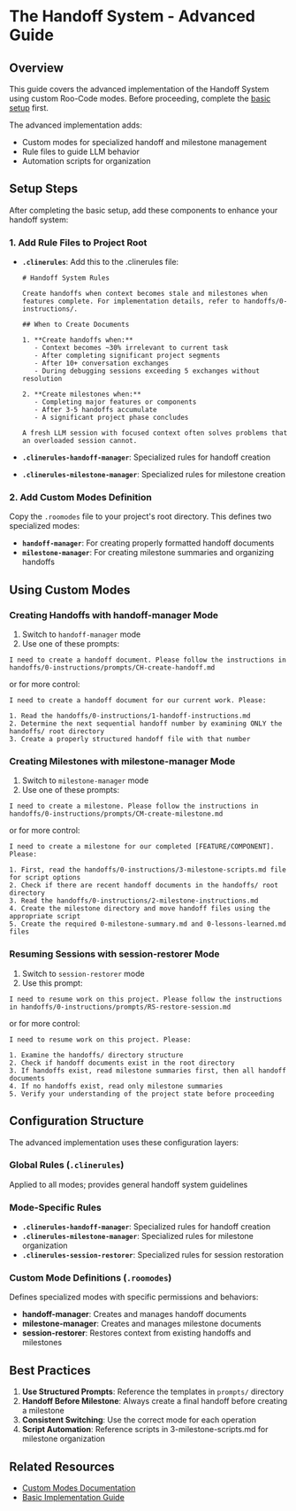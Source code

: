 # The Handoff System - Advanced Guide

## Overview

This guide covers the advanced implementation of the Handoff System using custom Roo-Code modes. Before proceeding, complete the [basic setup](handoff-system-basic.md) first.

The advanced implementation adds:
- Custom modes for specialized handoff and milestone management
- Rule files to guide LLM behavior
- Automation scripts for organization


## Setup Steps

After completing the basic setup, add these components to enhance your handoff system:

### 1. Add Rule Files to Project Root

- **`.clinerules`**: Add this to the .clinerules file:

  ```
  # Handoff System Rules

  Create handoffs when context becomes stale and milestones when features complete. For implementation details, refer to handoffs/0-instructions/.

  ## When to Create Documents

  1. **Create handoffs when:**
     - Context becomes ~30% irrelevant to current task
     - After completing significant project segments
     - After 10+ conversation exchanges
     - During debugging sessions exceeding 5 exchanges without resolution

  2. **Create milestones when:**
     - Completing major features or components
     - After 3-5 handoffs accumulate
     - A significant project phase concludes

  A fresh LLM session with focused context often solves problems that an overloaded session cannot.
  ```
- **`.clinerules-handoff-manager`**: Specialized rules for handoff creation
- **`.clinerules-milestone-manager`**: Specialized rules for milestone creation

### 2. Add Custom Modes Definition

Copy the `.roomodes` file to your project's root directory. This defines two specialized modes:

- **`handoff-manager`**: For creating properly formatted handoff documents
- **`milestone-manager`**: For creating milestone summaries and organizing handoffs

## Using Custom Modes

### Creating Handoffs with handoff-manager Mode

1. Switch to `handoff-manager` mode
2. Use one of these prompts:

```
I need to create a handoff document. Please follow the instructions in handoffs/0-instructions/prompts/CH-create-handoff.md
```

or for more control:

```
I need to create a handoff document for our current work. Please:

1. Read the handoffs/0-instructions/1-handoff-instructions.md
2. Determine the next sequential handoff number by examining ONLY the handoffs/ root directory
3. Create a properly structured handoff file with that number
```

### Creating Milestones with milestone-manager Mode

1. Switch to `milestone-manager` mode
2. Use one of these prompts:

```
I need to create a milestone. Please follow the instructions in handoffs/0-instructions/prompts/CM-create-milestone.md
```

or for more control:

```
I need to create a milestone for our completed [FEATURE/COMPONENT]. Please:

1. First, read the handoffs/0-instructions/3-milestone-scripts.md file for script options
2. Check if there are recent handoff documents in the handoffs/ root directory
3. Read the handoffs/0-instructions/2-milestone-instructions.md
4. Create the milestone directory and move handoff files using the appropriate script
5. Create the required 0-milestone-summary.md and 0-lessons-learned.md files
```

### Resuming Sessions with session-restorer Mode

1. Switch to `session-restorer` mode
2. Use this prompt:

```
I need to resume work on this project. Please follow the instructions in handoffs/0-instructions/prompts/RS-restore-session.md
```

or for more control:

```
I need to resume work on this project. Please:

1. Examine the handoffs/ directory structure
2. Check if handoff documents exist in the root directory
3. If handoffs exist, read milestone summaries first, then all handoff documents
4. If no handoffs exist, read only milestone summaries
5. Verify your understanding of the project state before proceeding
```

## Configuration Structure

The advanced implementation uses these configuration layers:

### Global Rules (`.clinerules`)
Applied to all modes; provides general handoff system guidelines

### Mode-Specific Rules
- **`.clinerules-handoff-manager`**: Specialized rules for handoff creation
- **`.clinerules-milestone-manager`**: Specialized rules for milestone organization
- **`.clinerules-session-restorer`**: Specialized rules for session restoration

### Custom Mode Definitions (`.roomodes`)
Defines specialized modes with specific permissions and behaviors:
- **handoff-manager**: Creates and manages handoff documents
- **milestone-manager**: Creates and manages milestone documents
- **session-restorer**: Restores context from existing handoffs and milestones

## Best Practices

1. **Use Structured Prompts**: Reference the templates in `prompts/` directory
2. **Handoff Before Milestone**: Always create a final handoff before creating a milestone
3. **Consistent Switching**: Use the correct mode for each operation
4. **Script Automation**: Reference scripts in 3-milestone-scripts.md for milestone organization

## Related Resources

- [Custom Modes Documentation](../cheatsheets/custom-modes-llm-instruction.md)
- [Basic Implementation Guide](handoff-system-basic.md)